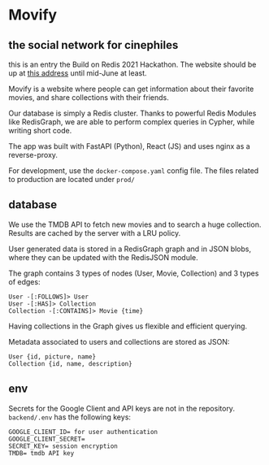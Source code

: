 # Movify
## the social network for cinephiles

this is an entry the Build on Redis 2021 Hackathon.
The website should be up at [this address](https://redishacks.ew.r.appspot.com/collections) until mid-June at least.

Movify is a website where people can get information about
their favorite movies, and share collections with their friends.

Our database is simply a Redis cluster.
Thanks to powerful Redis Modules like RedisGraph,
we are able to perform complex queries in Cypher,
while writing short code.

The app was built with FastAPI (Python), React (JS) and
uses nginx as a reverse-proxy.

For development, use the `docker-compose.yaml` config file.
The files related to production are located under `prod/`


## database

We use the TMDB API to fetch new movies
and to search a huge collection.
Results are cached by the server with a LRU policy.

User generated data is stored in a RedisGraph graph and in JSON blobs,
where they can be updated with the RedisJSON module.

The graph contains 3 types of nodes (User, Movie, Collection) and 3 types of edges:

```
User -[:FOLLOWS]> User
User -[:HAS]> Collection
Collection -[:CONTAINS]> Movie {time}
```

Having collections in the Graph gives us 
flexible and efficient querying.

Metadata associated to users and collections
are stored as JSON:
```
User {id, picture, name}
Collection {id, name, description}
```

## env

Secrets for the Google Client and API keys are not in the repository.
`backend/.env` has the following keys:

```
GOOGLE_CLIENT_ID= for user authentication
GOOGLE_CLIENT_SECRET=
SECRET_KEY= session encryption
TMDB= tmdb API key
```

